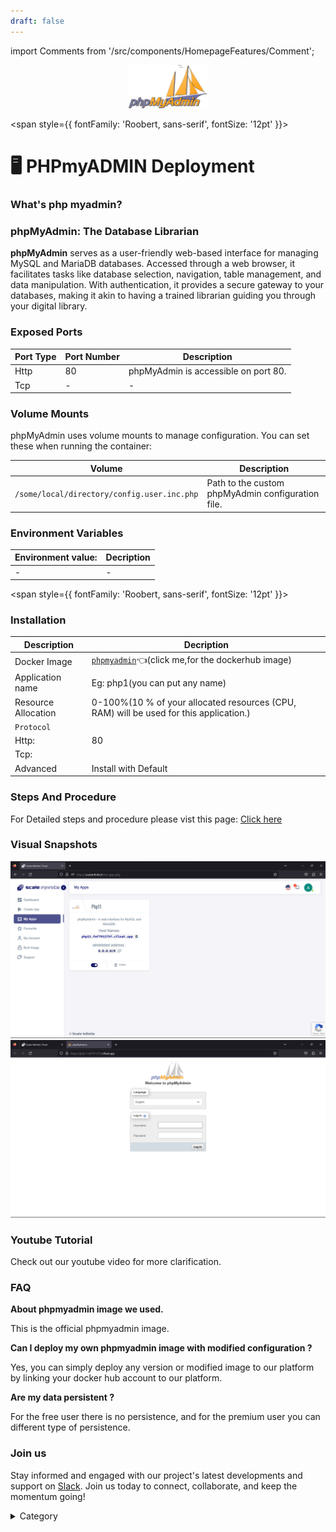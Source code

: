 ```yaml
---
draft: false
---
```

import Comments from '/src/components/HomepageFeatures/Comment';

<p align="center">
  <img src="/img/re2.jpg" alt="Alt Text" width="25%"/>
</p> 

<span style={{ fontFamily: 'Roobert, sans-serif', fontSize: '12pt' }}>

# 🖥 PHPmyADMIN Deployment

### What's  php myadmin?
### phpMyAdmin: The Database Librarian

**phpMyAdmin** serves as a user-friendly web-based interface for managing MySQL and MariaDB databases. Accessed through a web browser, it facilitates tasks like database selection, navigation, table management, and data manipulation. With authentication, it provides a secure gateway to your databases, making it akin to having a trained librarian guiding you through your digital library.

### Exposed Ports

| Port Type | Port Number | Description                              |
| --------- | ----------- | ---------------------------------------- |
| Http      | 80          | phpMyAdmin is accessible on port 80.     |
| Tcp       | -           | -             |

### Volume Mounts

phpMyAdmin uses volume mounts to manage configuration. You can set these when running the container:

| Volume                                        | Description                                              |
| --------------------------------------------- | -------------------------------------------------------- |
| `/some/local/directory/config.user.inc.php`   | Path to the custom phpMyAdmin configuration file.        |



### Environment Variables


|   **Environment value:**          | Decription                                                                                                               | 
| --------------------- | ------                                                                                                                   | 
|-       |  -                              |

</span>


<span style={{ fontFamily: 'Roobert, sans-serif', fontSize: '12pt' }}>

### Installation



|  Description          | Decription                                                                                                               | 
| --------------------- | ------                                                                                                                   | 
| Docker Image          |  [`phpmyadmin`](https://hub.docker.com/\_/phpmyadmin)👈(click me,for the dockerhub image)                                   |
| Application name      |  Eg: php1(you can put any name)                                                                                        | 
| Resource Allocation   |  0-100%(10 % of your allocated resources (CPU, RAM) will be used for this application.)                                  | 
| `Protocol`            |                                                                                                                          | 
|  Http:                |    80                                                                                                                      |
|  Tcp:                 |                                                                                                                    | 
|    Advanced           |    Install with Default                                                                                                  |



### Steps And Procedure

For Detailed steps and procedure please vist this page: [Click here](https://techscaleinfinite.github.io/introduction/cloud-float/Steps%20and%20procedure)




### Visual Snapshots

![Alt Text](/img/ssw2.jpg)
![Alt Text](/img/ee32.jpg)





### Youtube Tutorial&#x20;

Check out our youtube video for more clarification.



### FAQ

**About phpmyadmin image we used.**

This is the official phpmyadmin image.

**Can I deploy my own phpmyadmin image with modified configuration ?**

Yes, you can simply deploy any version or modified image to our platform by linking your docker hub account to our platform.

**Are my data persistent ?**

For the free user there is no persistence, and for the premium user you can different type of persistence.

### Join us

Stay informed and engaged with our project's latest developments and support on [Slack](https://app.slack.com/client/T04QS32JX6E/C04QKEWE146). Join us today to connect, collaborate, and keep the momentum going!&#x20;

<details>

<summary>Category</summary>

Kubernetes, cloud computing, DevOps, cloud services, hosting platform, container orchestration, cloud infrastructure, cloud deployment, cloud management, cloud technology, cloud solutions, database, php

</details>

</span>

<Comments />